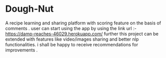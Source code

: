 # Dough-Nut
A recipe learning and sharing platform with scoring feature on the basis of comments .
user can start using the app by using the link url :-  https://damp-reaches-46029.herokuapp.com/
further this project can be extended with features like video/images sharing and better nlp functionalities.
i shall be happy to receive recommendations for improvements .
